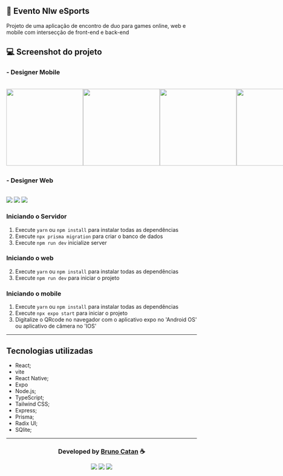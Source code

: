 ## 📝 Evento Nlw eSports

Projeto de uma aplicação de encontro de duo para games online, web e mobile com intersecção de front-end e back-end

## 💻 Screenshot do projeto

<h3> - Designer Mobile </h3><br>

<div style="display: flex;">
    <img src="https://user-images.githubusercontent.com/75697499/191368998-daa4252e-f2ea-40cb-83b7-60a876083766.jpg" width="203px">
    <img src="https://user-images.githubusercontent.com/75697499/191369065-981cbf67-119c-48d0-b317-33dd39105f77.jpg" width="203px">
    <img src="https://user-images.githubusercontent.com/75697499/191369082-8bdeea17-4238-4949-b333-8b1c4f8fc939.jpg" width="203px">
    <img src="https://user-images.githubusercontent.com/75697499/191369099-720e65bb-af44-4bfa-8fe6-87623d62fc15.jpg" width="203px">
</div>

##

<h3> - Designer Web</h3><br>

<div style="align-items: center;">
    <img src="https://user-images.githubusercontent.com/75697499/191372936-034c8614-98ee-4e66-b1a2-0d82ced799fe.png">
    <img src="https://user-images.githubusercontent.com/75697499/191372940-c8149454-21a9-450e-9931-3e4f70acedf7.png">
    <img src="https://user-images.githubusercontent.com/75697499/191372941-ae33aae0-d3a4-450a-96d7-87712e52a103.png">
</div>

### Iniciando o Servidor

1. Execute `yarn` ou `npm install` para instalar todas as dependências
2. Execute `npx prisma migration` para criar o banco de dados
3. Execute `npm run dev` inicialize server

### Iniciando o web

2. Execute `yarn` ou `npm install` para instalar todas as dependências
3. Execute `npm run dev` para iniciar o projeto

### Iniciando o mobile

1. Execute `yarn` ou `npm install` para instalar todas as dependências
2. Execute `npx expo start` para iniciar o projeto
3. Digitalize o QRcode no navegador com o aplicativo expo no 'Android OS' ou aplicativo de câmera no 'IOS'

---

## Tecnologias utilizadas

- React;
- vite
- React Native;
- Expo
- Node.js;
- TypeScript;
- Tailwind CSS;
- Express;
- Prisma;
- Radix UI;
- SQlite;

---

<div align="center">
  <h3> Developed by <a href="https://www.linkedin.com/in/brunocatan/">Bruno Catan</a> ☕</h3>
  <a href="https://www.linkedin.com/in/brunocatan/" target="_blank"><img src="https://img.icons8.com/ios-filled/30/696969/linkedin-circled--v1.png"></a>
  <a href="https://wa.me/+5517992817472" target="_blank"><img src="https://img.icons8.com/ios-glyphs/32/696969/whatsapp.png"></a>
  <a href = "mailto:devbrunocatan@gmail.com" target="_blank"><img src="https://img.icons8.com/ios-filled/32/696969/gmail.png" target="_blank"></a>
</div>


